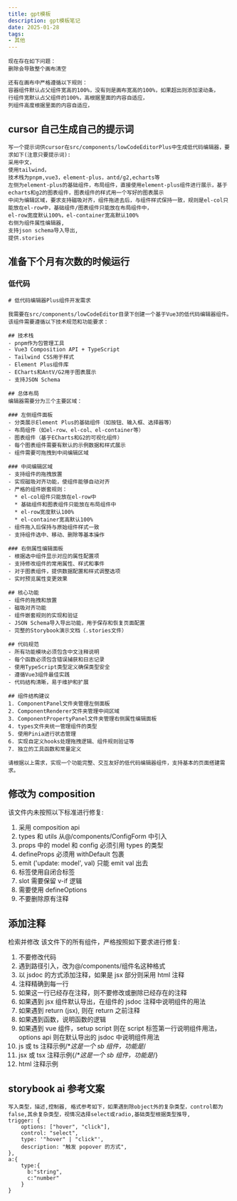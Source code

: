 ```yaml
---
title: gpt模板
description: gpt模板笔记
date: 2025-01-28
tags:
- 其他
---
```

```
现在存在如下问题：
删除会导致整个画布清空

还有在画布中严格遵循以下规则：
容器组件默认占父组件宽高的100%，没有则是画布宽高的100%，如果超出则添加滚动条，
行组件宽默认占父组件的100%，高根据里面的内容自适应，
列组件高度根据里面的内容自适应，
```

## cursor 自己生成自己的提示词
```
写一个提示词供cursor在src/components/lowCodeEditorPlus中生成低代码编辑器，要求如下(注意只要提示词):
采用中文，
使用tailwind，
技术栈为pnpm,vue3，element-plus，antd/g2,echarts等
左侧为element-plus的基础组件，布局组件，直接使用element-plus组件进行展示，基于echarts和g2的图表组件，图表组件的样式用一个写好的图表展示
中间为编辑区域，要求支持磁吸对齐，组件拖进去后，与组件样式保持一致，规则是el-col只能放在el-row中，基础组件/图表组件只能放在布局组件中，
el-row宽度默认100%，el-container宽高默认100%
右侧为组件属性编辑器,
支持json schema导入导出,
提供.stories
```
## 准备下个月有次数的时候运行
### 低代码
```text
# 低代码编辑器Plus组件开发需求

我需要在src/components/lowCodeEditor目录下创建一个基于Vue3的低代码编辑器组件。该组件需要遵循以下技术规范和功能要求：

## 技术栈
- pnpm作为包管理工具
- Vue3 Composition API + TypeScript
- Tailwind CSS用于样式
- Element Plus组件库
- ECharts和AntV/G2用于图表展示
- 支持JSON Schema

## 总体布局
编辑器需要分为三个主要区域：

### 左侧组件面板
- 分类展示Element Plus的基础组件（如按钮、输入框、选择器等）
- 布局组件（如el-row、el-col、el-container等）
- 图表组件（基于ECharts和G2的可视化组件）
- 每个图表组件需要有默认的示例数据和样式展示
- 组件需要可拖拽到中间编辑区域

### 中间编辑区域
- 支持组件的拖拽放置
- 实现磁吸对齐功能，使组件能够自动对齐
- 严格的组件嵌套规则：
  * el-col组件只能放在el-row中
  * 基础组件和图表组件只能放在布局组件中
  * el-row宽度默认100%
  * el-container宽高默认100%
- 组件拖入后保持与原始组件样式一致
- 支持组件选中、移动、删除等基本操作

### 右侧属性编辑面板
- 根据选中组件显示对应的属性配置项
- 支持修改组件的常用属性、样式和事件
- 对于图表组件，提供数据配置和样式调整选项
- 实时预览属性变更效果

## 核心功能
- 组件的拖拽和放置
- 磁吸对齐功能
- 组件嵌套规则的实现和验证
- JSON Schema导入导出功能，用于保存和恢复页面配置
- 完整的Storybook演示文档（.stories文件）

## 代码规范
- 所有功能模块必须包含中文注释说明
- 每个函数必须包含错误捕获和日志记录
- 使用TypeScript类型定义确保类型安全
- 遵循Vue3组件最佳实践
- 代码结构清晰，易于维护和扩展

## 组件结构建议
1. ComponentPanel文件夹管理左侧面板
2. ComponentRenderer文件夹管理中间区域
3. ComponentPropertyPanel文件夹管理右侧属性编辑面板
4. types文件夹统一管理组件的类型
5. 使用Pinia进行状态管理
6. 实现自定义hooks处理拖拽逻辑、组件规则验证等
7. 独立的工具函数和常量定义

请根据以上需求，实现一个功能完整、交互友好的低代码编辑器组件，支持基本的页面搭建需求。
```

## 修改为 composition
该文件内未按照以下标准进行修复:
1. 采用 composition api
2. types 和 utils 从@/components/ConfigForm 中引入
3. props 中的 model 和 config 必须引用 types 的类型
4. defineProps 必须用 withDefault 包裹
5. emit ('update: model', val) 只能 emit val 出去
6. 标签使用自闭合标签
7. slot 需要保留 v-if 逻辑
8. 需要使用 defineOptions
9. 不要删除原有注释

## 添加注释
检索并修改 该文件下的所有组件，严格按照如下要求进行修复:
1. 不要修改代码
2. 遇到路径引入，改为@/components/组件名这种格式
3. 以 jsdoc 的方式添加注释，如果是 jsx 部分则采用 html 注释
4. 注释精确到每一行
5. 如果这一行已经存在注释，则不要修改或删除已经存在的注释
6. 如果遇到 jsx 组件默认导出，在组件的 jsdoc 注释中说明组件的用法
7. 如果遇到 return (jsx), 则在 return 之前注释
8. 如果遇到函数，说明函数的逻辑
9. 如果遇到 vue 组件，setup script 则在 script 标签第一行说明组件用法，options api 则在默认导出的 jsdoc 中说明组件用法
10. js 或 ts 注释示例/**这是一个 sb 组件，功能是*/
11. jsx 或 tsx 注释示例{/**这是一个 sb 组件，功能是*/}
12. html 注释示例<!-- 日历组件 -->
## storybook ai 参考文案
```text
写入类型，描述,控制器, 格式参考如下，如果遇到除object外的复杂类型，control都为false,其余复杂类型，视情况选择select或radio,基础类型根据类型推导,
trigger: {
	options: ["hover", "click"],
	control: "select",
	type: '"hover" | "click"',
	description: "触发 popover 的方式",
},
a:{
	type:{
	  b:"string",
	  c:"number"
	}
}
```
